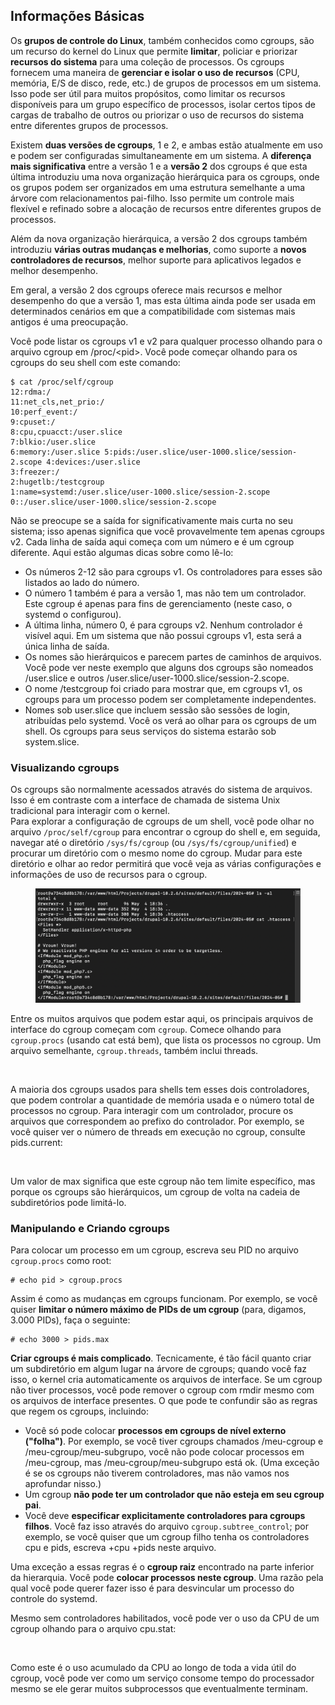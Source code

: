 ## Informações Básicas

Os **grupos de controle do Linux**, também conhecidos como cgroups, são um recurso do kernel do Linux que permite **limitar**, policiar e priorizar **recursos do sistema** para uma coleção de processos. Os cgroups fornecem uma maneira de **gerenciar e isolar o uso de recursos** (CPU, memória, E/S de disco, rede, etc.) de grupos de processos em um sistema. Isso pode ser útil para muitos propósitos, como limitar os recursos disponíveis para um grupo específico de processos, isolar certos tipos de cargas de trabalho de outros ou priorizar o uso de recursos do sistema entre diferentes grupos de processos.

Existem **duas versões de cgroups**, 1 e 2, e ambas estão atualmente em uso e podem ser configuradas simultaneamente em um sistema. A **diferença mais significativa** entre a versão 1 e a **versão 2** dos cgroups é que esta última introduziu uma nova organização hierárquica para os cgroups, onde os grupos podem ser organizados em uma estrutura semelhante a uma árvore com relacionamentos pai-filho. Isso permite um controle mais flexível e refinado sobre a alocação de recursos entre diferentes grupos de processos.

Além da nova organização hierárquica, a versão 2 dos cgroups também introduziu **várias outras mudanças e melhorias**, como suporte a **novos controladores de recursos**, melhor suporte para aplicativos legados e melhor desempenho.

Em geral, a versão 2 dos cgroups oferece mais recursos e melhor desempenho do que a versão 1, mas esta última ainda pode ser usada em determinados cenários em que a compatibilidade com sistemas mais antigos é uma preocupação.

Você pode listar os cgroups v1 e v2 para qualquer processo olhando para o arquivo cgroup em /proc/\<pid>. Você pode começar olhando para os cgroups do seu shell com este comando:
```shell-session
$ cat /proc/self/cgroup
12:rdma:/
11:net_cls,net_prio:/
10:perf_event:/
9:cpuset:/
8:cpu,cpuacct:/user.slice
7:blkio:/user.slice
6:memory:/user.slice 5:pids:/user.slice/user-1000.slice/session-2.scope 4:devices:/user.slice
3:freezer:/
2:hugetlb:/testcgroup
1:name=systemd:/user.slice/user-1000.slice/session-2.scope
0::/user.slice/user-1000.slice/session-2.scope
```
Não se preocupe se a saída for significativamente mais curta no seu sistema; isso apenas significa que você provavelmente tem apenas cgroups v2. Cada linha de saída aqui começa com um número e é um cgroup diferente. Aqui estão algumas dicas sobre como lê-lo:

* Os números 2-12 são para cgroups v1. Os controladores para esses são listados ao lado do número.
* O número 1 também é para a versão 1, mas não tem um controlador. Este cgroup é apenas para fins de gerenciamento (neste caso, o systemd o configurou).
* A última linha, número 0, é para cgroups v2. Nenhum controlador é visível aqui. Em um sistema que não possui cgroups v1, esta será a única linha de saída.
* Os nomes são hierárquicos e parecem partes de caminhos de arquivos. Você pode ver neste exemplo que alguns dos cgroups são nomeados /user.slice e outros /user.slice/user-1000.slice/session-2.scope.
* O nome /testcgroup foi criado para mostrar que, em cgroups v1, os cgroups para um processo podem ser completamente independentes.
* Nomes sob user.slice que incluem sessão são sessões de login, atribuídas pelo systemd. Você os verá ao olhar para os cgroups de um shell. Os cgroups para seus serviços do sistema estarão sob system.slice.

### Visualizando cgroups

Os cgroups são normalmente acessados através do sistema de arquivos. Isso é em contraste com a interface de chamada de sistema Unix tradicional para interagir com o kernel.\
Para explorar a configuração de cgroups de um shell, você pode olhar no arquivo `/proc/self/cgroup` para encontrar o cgroup do shell e, em seguida, navegar até o diretório `/sys/fs/cgroup` (ou `/sys/fs/cgroup/unified`) e procurar um diretório com o mesmo nome do cgroup. Mudar para este diretório e olhar ao redor permitirá que você veja as várias configurações e informações de uso de recursos para o cgroup.

<figure><img src="../../../.gitbook/assets/image (10).png" alt=""><figcaption></figcaption></figure>

Entre os muitos arquivos que podem estar aqui, os principais arquivos de interface do cgroup começam com `cgroup`. Comece olhando para `cgroup.procs` (usando cat está bem), que lista os processos no cgroup. Um arquivo semelhante, `cgroup.threads`, também inclui threads.

<figure><img src="../../../.gitbook/assets/image (1) (1) (5).png" alt=""><figcaption></figcaption></figure>

A maioria dos cgroups usados para shells tem esses dois controladores, que podem controlar a quantidade de memória usada e o número total de processos no cgroup. Para interagir com um controlador, procure os arquivos que correspondem ao prefixo do controlador. Por exemplo, se você quiser ver o número de threads em execução no cgroup, consulte pids.current:

<figure><img src="../../../.gitbook/assets/image (3) (5).png" alt=""><figcaption></figcaption></figure>

Um valor de max significa que este cgroup não tem limite específico, mas porque os cgroups são hierárquicos, um cgroup de volta na cadeia de subdiretórios pode limitá-lo.

### Manipulando e Criando cgroups

Para colocar um processo em um cgroup, escreva seu PID no arquivo `cgroup.procs` como root:
```shell-session
# echo pid > cgroup.procs
```
Assim é como as mudanças em cgroups funcionam. Por exemplo, se você quiser **limitar o número máximo de PIDs de um cgroup** (para, digamos, 3.000 PIDs), faça o seguinte:
```shell-session
# echo 3000 > pids.max
```
**Criar cgroups é mais complicado**. Tecnicamente, é tão fácil quanto criar um subdiretório em algum lugar na árvore de cgroups; quando você faz isso, o kernel cria automaticamente os arquivos de interface. Se um cgroup não tiver processos, você pode remover o cgroup com rmdir mesmo com os arquivos de interface presentes. O que pode te confundir são as regras que regem os cgroups, incluindo:

* Você só pode colocar **processos em cgroups de nível externo ("folha")**. Por exemplo, se você tiver cgroups chamados /meu-cgroup e /meu-cgroup/meu-subgrupo, você não pode colocar processos em /meu-cgroup, mas /meu-cgroup/meu-subgrupo está ok. (Uma exceção é se os cgroups não tiverem controladores, mas não vamos nos aprofundar nisso.)
* Um cgroup **não pode ter um controlador que não esteja em seu cgroup pai**.
* Você deve **especificar explicitamente controladores para cgroups filhos**. Você faz isso através do arquivo `cgroup.subtree_control`; por exemplo, se você quiser que um cgroup filho tenha os controladores cpu e pids, escreva +cpu +pids neste arquivo.

Uma exceção a essas regras é o **cgroup raiz** encontrado na parte inferior da hierarquia. Você pode **colocar processos neste cgroup**. Uma razão pela qual você pode querer fazer isso é para desvincular um processo do controle do systemd.

Mesmo sem controladores habilitados, você pode ver o uso da CPU de um cgroup olhando para o arquivo cpu.stat:

<figure><img src="../../../.gitbook/assets/image (2) (6) (3).png" alt=""><figcaption></figcaption></figure>

Como este é o uso acumulado da CPU ao longo de toda a vida útil do cgroup, você pode ver como um serviço consome tempo do processador mesmo se ele gerar muitos subprocessos que eventualmente terminam.
